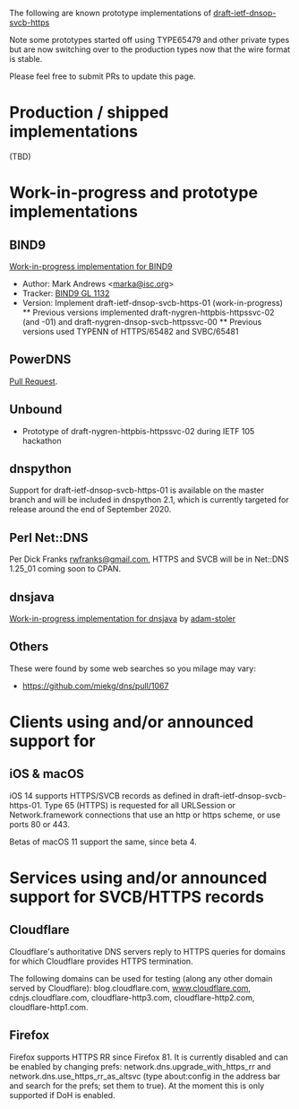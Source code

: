 The following are known prototype implementations 
of [draft-ietf-dnsop-svcb-https](https://datatracker.ietf.org/doc/draft-ietf-dnsop-svcb-https/) 

Note some prototypes started off using TYPE65479 and other private types but are now switching over to the production types now that the wire format is stable.

Please feel free to submit PRs to update this page.

# Production / shipped implementations #

(TBD)

# Work-in-progress and prototype implementations #

## BIND9 ##

[Work-in-progress implementation for BIND9](https://gitlab.isc.org/isc-projects/bind9/merge_requests/2135)

* Author: Mark Andrews \<marka@isc.org\> 
* Tracker: [BIND9 GL 1132](https://gitlab.isc.org/isc-projects/bind9/-/issues/1132)
* Version: Implement draft-ietf-dnsop-svcb-https-01 (work-in-progress)
** Previous versions implemented draft-nygren-httpbis-httpssvc-02 (and -01) and draft-nygren-dnsop-svcb-httpssvc-00
** Previous versions used TYPENN of HTTPS/65482 and SVBC/65481

## PowerDNS ##

[Pull Request](https://github.com/PowerDNS/pdns/pull/9369).

## Unbound ##

* Prototype of draft-nygren-httpbis-httpssvc-02 during IETF 105 hackathon

## dnspython ##

Support for draft-ietf-dnsop-svcb-https-01 is available on the master
branch and will be included in dnspython 2.1, which is currently targeted
for release around the end of September 2020.

## Perl Net::DNS ##

Per Dick Franks <rwfranks@gmail.com>, HTTPS and SVCB will be in Net::DNS 1.25_01 coming soon to CPAN.

## dnsjava ##

[Work-in-progress implementation for dnsjava](https://github.com/dnsjava/dnsjava/pull/116) by [adam-stoler](https://github.com/adam-stoler)

## Others ##

These were found by some web searches so you milage may vary:

* https://github.com/miekg/dns/pull/1067


# Clients using and/or announced support for 

## iOS & macOS ##

iOS 14 supports HTTPS/SVCB records as defined in draft-ietf-dnsop-svcb-https-01. Type 65 (HTTPS) is requested
for all URLSession or Network.framework connections that use an http or https scheme, or use ports 80 or 443.

Betas of macOS 11 support the same, since beta 4.

# Services using and/or announced support for SVCB/HTTPS records #

## Cloudflare ##

Cloudflare's authoritative DNS servers reply to HTTPS queries for domains for
which Cloudflare provides HTTPS termination.

The following domains can be used for testing (along any other domain served by
Cloudflare): blog.cloudflare.com, www.cloudflare.com, cdnjs.cloudflare.com,
cloudflare-http3.com, cloudflare-http2.com, cloudflare-http1.com.

## Firefox ##

Firefox supports HTTPS RR since Firefox 81. It is currently disabled and can be enabled by changing prefs: network.dns.upgrade_with_https_rr and network.dns.use_https_rr_as_altsvc (type about:config in the address bar and search for the prefs; set them to true). At the moment this is only supported if DoH is enabled.

